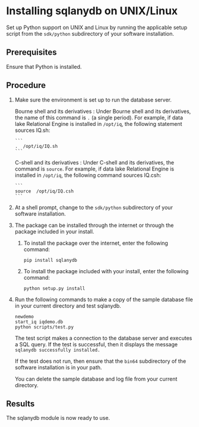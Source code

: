 <!-- loio4f52676bd0d24a999a662769906eb226 -->

# Installing sqlanydb on UNIX/Linux

Set up Python support on UNIX and Linux by running the applicable setup script from the `sdk/python` subdirectory of your software installation.



## Prerequisites

Ensure that Python is installed.



<a name="loio4f52676bd0d24a999a662769906eb226__steps_onp_fcb_dv"/>

## Procedure

1.  Make sure the environment is set up to run the database server.

     Bourne shell and its derivatives
     :   Under Bourne shell and its derivatives, the name of this command is `.` \(a single period\). For example, if data lake Relational Engine is installed in `/opt/iq`, the following statement sources IQ.sh:

        ```
        .  /opt/iq/IQ.sh
        ```

      C-shell and its derivatives
     :   Under C-shell and its derivatives, the command is `source`. For example, if data lake Relational Engine is installed in `/opt/iq`, the following command sources IQ.csh:

        ```
        source  /opt/iq/IQ.csh
        ```

 2.  At a shell prompt, change to the `sdk/python` subdirectory of your software installation.

3.  The package can be installed through the internet or through the package included in your install.

    1.  To install the package over the internet, enter the following command:

        ```
        pip install sqlanydb
        ```

    2.  To install the package included with your install, enter the following command:

        ```
        python setup.py install
        ```


4.  Run the following commands to make a copy of the sample database file in your current directory and test sqlanydb.

    ```
    newdemo
    start_iq iqdemo.db
    python scripts/test.py
    ```

    The test script makes a connection to the database server and executes a SQL query. If the test is successful, then it displays the message `sqlanydb successfully installed.` 

    If the test does not run, then ensure that the `bin64` subdirectory of the software installation is in your path.

    You can delete the sample database and log file from your current directory.




## Results

The sqlanydb module is now ready to use.

